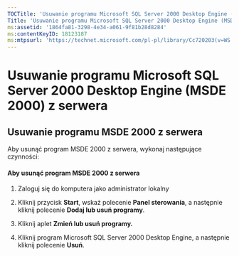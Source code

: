 ```yaml
---
TOCTitle: 'Usuwanie programu Microsoft SQL Server 2000 Desktop Engine (MSDE 2000) z serwera'
Title: 'Usuwanie programu Microsoft SQL Server 2000 Desktop Engine (MSDE 2000) z serwera'
ms:assetid: '1864fa81-3298-4e34-a061-9f81b28d8284'
ms:contentKeyID: 18123187
ms:mtpsurl: 'https://technet.microsoft.com/pl-pl/library/Cc720203(v=WS.10)'
---
```


Usuwanie programu Microsoft SQL Server 2000 Desktop Engine (MSDE 2000) z serwera
================================================================================

Usuwanie programu MSDE 2000 z serwera
-------------------------------------

Aby usunąć program MSDE 2000 z serwera, wykonaj następujące czynności:

#### Aby usunąć program MSDE 2000 z serwera

1.  Zaloguj się do komputera jako administrator lokalny

2.  Kliknij przycisk **Start**, wskaż polecenie **Panel sterowania**, a następnie kliknij polecenie **Dodaj lub usuń programy**.

3.  Kliknij aplet **Zmień lub usuń programy.**

4.  Kliknij program Microsoft SQL Server 2000 Desktop Engine, a następnie kliknij polecenie **Usuń**.

